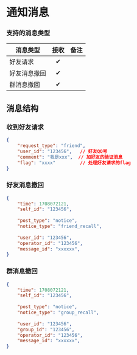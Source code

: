# 通知消息

### 支持的消息类型

| 消息类型   | 接收 | 备注 |
|--------|:--:|----|
| 好友请求   | ✔  |    |    |
| 好友消息撤回 | ✔  |    |    |
| 群消息撤回  | ✔  |    |    |

## 消息结构

### 收到好友请求
```json lines
{
    "request_type": "friend",
    "user_id": "123456",   // 好友QQ号
    "comment": "我是xxx",  // 加好友的验证消息
    "flag": "xxxx"         // 处理好友请求的flag
}
```

### 好友消息撤回
```json lines
{  
    "time": 1708072121,
    "self_id": "123456",
    
    "post_type": "notice",
    "notice_type": "friend_recall",
    
    "user_id": "123456",
    "operator_id": "123456",
    "message_id": "xxxxxx",
}
```

### 群消息撤回
```json lines
{  
    "time": 1708072121,
    "self_id": "123456",
    
    "post_type": "notice",
    "notice_type": "group_recall",
    
    "user_id": "123456",
    "group_id": "123456",
    "operator_id": "123456",
    "message_id": "xxxxxx",
}
```